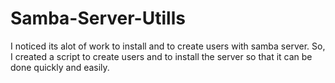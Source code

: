 # Samba-Server-Utills

I noticed its alot of work to install and to create users with samba server.
So, I created a script to create users and to install the server so that it can be done quickly and easily. 
